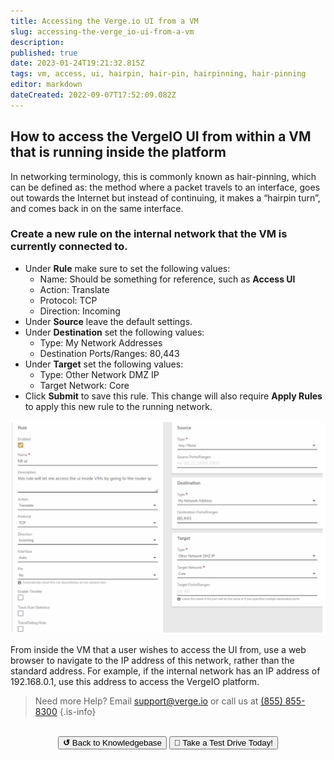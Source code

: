 ```yaml
---
title: Accessing the Verge.io UI from a VM
slug: accessing-the-verge_io-ui-from-a-vm
description: 
published: true
date: 2023-01-24T19:21:32.815Z
tags: vm, access, ui, hairpin, hair-pin, hairpinning, hair-pinning
editor: markdown
dateCreated: 2022-09-07T17:52:09.082Z
---
```


## How to access the VergeIO UI from within a VM that is running inside the platform

In networking terminology, this is commonly known as hair-pinning, which can be defined as: the method where a packet travels to an interface, goes out towards the Internet but instead of continuing, it makes a “hairpin turn”, and comes back in on the same interface.
<br>
  
### Create a new rule on the internal network that the VM is currently connected to. 

- Under **Rule** make sure to set the following values:
   - Name: Should be something for reference, such as **Access UI**
   - Action: Translate
   - Protocol: TCP
   - Direction: Incoming 
- Under **Source** leave the default settings.
- Under **Destination** set the following values:
   - Type: My Network Addresses
   - Destination Ports/Ranges: 80,443
- Under **Target** set the following values:
   - Type: Other Network DMZ IP
   - Target Network: Core
- Click **Submit** to save this rule. This change will also require **Apply Rules** to apply this new rule to the running network.

![hairpin.png](/public/hairpin.png)

From inside the VM that a user wishes to access the UI from, use a web browser to navigate to the IP address of this network, rather than the standard address.  For example, if the internal network has an IP address of 192.168.0.1, use this address to access the VergeIO platform.
<br>

> Need more Help? Email <a href="mailto:support@verge.io?subject=Support Inquiry" target="_blank" rel="noopener noreferrer">support@verge.io</a> or call us at <a href="tel:+855-855-8300">(855) 855-8300</a>
{.is-info}

<br>
<div style="text-align: center">
  <a href="https://wiki.verge.io/en/public/kb"><button class="button-grey"> <b>↺</b> Back to Knowledgebase</button></a>
<a href="https://www.verge.io/test-drive"><button class="button-orange">🚗 Take a Test Drive Today!</button></a>
</div>